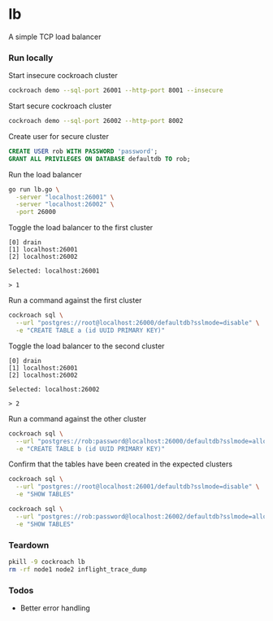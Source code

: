 # lb
A simple TCP load balancer

### Run locally

Start insecure cockroach cluster

``` sh
cockroach demo --sql-port 26001 --http-port 8001 --insecure
```

Start secure cockroach cluster

``` sh
cockroach demo --sql-port 26002 --http-port 8002
```

Create user for secure cluster

``` sql
CREATE USER rob WITH PASSWORD 'password';
GRANT ALL PRIVILEGES ON DATABASE defaultdb TO rob;
```

Run the load balancer

``` sh
go run lb.go \
  -server "localhost:26001" \
  -server "localhost:26002" \
  -port 26000
```

Toggle the load balancer to the first cluster

```
[0] drain
[1] localhost:26001
[2] localhost:26002

Selected: localhost:26001

> 1
```

Run a command against the first cluster

``` sh
cockroach sql \
  --url "postgres://root@localhost:26000/defaultdb?sslmode=disable" \
  -e "CREATE TABLE a (id UUID PRIMARY KEY)"
```

Toggle the load balancer to the second cluster

```
[0] drain
[1] localhost:26001
[2] localhost:26002

Selected: localhost:26002

> 2
```

Run a command against the other cluster

``` sh
cockroach sql \
  --url "postgres://rob:password@localhost:26000/defaultdb?sslmode=allow" \
  -e "CREATE TABLE b (id UUID PRIMARY KEY)"
```

Confirm that the tables have been created in the expected clusters

``` sh
cockroach sql \
  --url "postgres://root@localhost:26001/defaultdb?sslmode=disable" \
  -e "SHOW TABLES"

cockroach sql \
  --url "postgres://rob:password@localhost:26002/defaultdb?sslmode=allow" \
  -e "SHOW TABLES"
```

### Teardown

``` sh
pkill -9 cockroach lb
rm -rf node1 node2 inflight_trace_dump
```

### Todos

* Better error handling